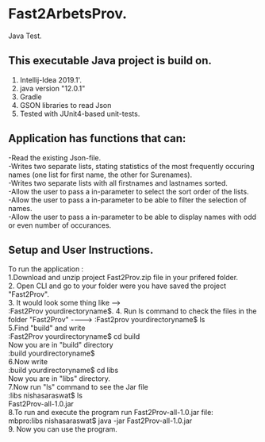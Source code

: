 # Fast2ArbetsProv. 
Java Test. 

This executable Java project is build on. 
----------------------------------------------
1. Intellij-Idea 2019.1'.  
2. java version "12.0.1"  
3. Gradle  
4. GSON libraries  to read Json   
5. Tested with JUnit4-based unit-tests. 

Application has functions that can:    
----------------------------------------  
-Read the existing Json-file.   
-Writes two separate lists, stating statistics of the most frequently occuring names (one list for first name, the other for Surenames).   
-Writes two separate lists with all firstnames and lastnames sorted.  
-Allow the user to pass a in-parameter to select the sort order of the lists.  
-Allow the user to pass a in-parameter to be able to filter the selection of names.  
 -Allow the user to pass a in-parameter to be able to display names with odd or even number of occurances.  
 
 Setup and User Instructions. 
 --------------------------------------
 To run the application :      
 1.Download and unzip project Fast2Prov.zip file in your prifered folder.  
 2. Open CLI and go to your folder were you have saved the project "Fast2Prov".  
 3. It would look some thing like -->  
                :Fast2Prov yourdirectoryname$.  
 4.  Run ls command to check the files in the folder "Fast2Prov" ---->       
                :Fast2prov yourdirectoryname$ ls  
 5.Find "build" and write  
        :Fast2Prov yourdirectoryname$ cd build  
        Now you are in "build" directory  
         :build yourdirectoryname$  
 6.Now write   
        :build yourdirectoryname$ cd libs  
        Now you are in "libs" directory.  
 7.Now run "ls" command to see the Jar file    
        :libs nishasaraswat$ ls  
        Fast2Prov-all-1.0.jar  
 8.To run and execute the program run  Fast2Prov-all-1.0.jar file:  
        mbpro:libs nishasaraswat$ java -jar  Fast2Prov-all-1.0.jar  
 9. Now you can use the program.  
                
 
 
